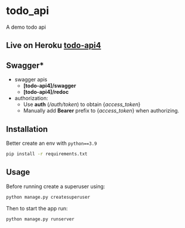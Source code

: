 # todo_api

A demo todo api

## Live on Heroku [todo-api4](https://todo-api4.herokuapp.com/ "todo-api4")

## Swagger*
- swagger apis
	- **[todo-api4]/swagger**
	- **[todo-api4]/redoc**
- authorization:
	- Use **auth** (*/auth/token*) to obtain {*access_token*}
	- Manually add **Bearer** prefix to {*access_token*} when authorizing.

## Installation
Better create an env with `python==3.9`
```bash
pip install -r requirements.txt
```

## Usage
Before running create a superuser using:
```bash
python manage.py createsuperuser
```
Then to start the app run:
```bash
python manage.py runserver
```

